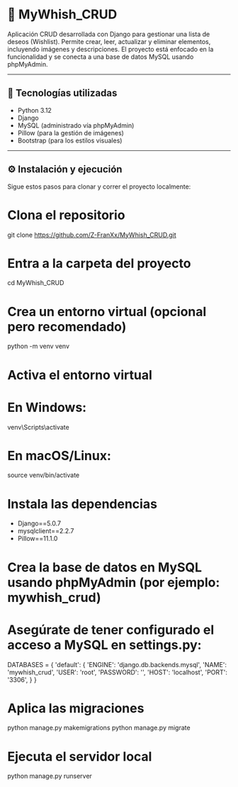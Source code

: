 # 🎯 MyWhish_CRUD

Aplicación CRUD desarrollada con Django para gestionar una lista de deseos (Wishlist). Permite crear, leer, actualizar y eliminar elementos, incluyendo imágenes y descripciones. El proyecto está enfocado en la funcionalidad y se conecta a una base de datos MySQL usando phpMyAdmin.

---

## 🚀 Tecnologías utilizadas

-  Python 3.12
-  Django  
-  MySQL (administrado vía phpMyAdmin)  
-  Pillow (para la gestión de imágenes)  
-  Bootstrap (para los estilos visuales)

---

## ⚙️ Instalación y ejecución

Sigue estos pasos para clonar y correr el proyecto localmente:

# Clona el repositorio
git clone https://github.com/Z-FranXx/MyWhish_CRUD.git

# Entra a la carpeta del proyecto
cd MyWhish_CRUD

# Crea un entorno virtual (opcional pero recomendado)
python -m venv venv
# Activa el entorno virtual
# En Windows:
venv\Scripts\activate
# En macOS/Linux:
source venv/bin/activate

# Instala las dependencias
-  Django==5.0.7
-  mysqlclient==2.2.7
-  Pillow==11.1.0

# Crea la base de datos en MySQL usando phpMyAdmin (por ejemplo: mywhish_crud)

# Asegúrate de tener configurado el acceso a MySQL en settings.py:
 DATABASES = {
     'default': {
        'ENGINE': 'django.db.backends.mysql',
         'NAME': 'mywhish_crud',
         'USER': 'root',
         'PASSWORD': '',
         'HOST': 'localhost',
         'PORT': '3306',
     }
 }

# Aplica las migraciones
python manage.py makemigrations
python manage.py migrate

# Ejecuta el servidor local
python manage.py runserver
